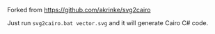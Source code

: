 Forked from https://github.com/akrinke/svg2cairo

Just run `svg2cairo.bat vector.svg` and it will generate Cairo C# code.
